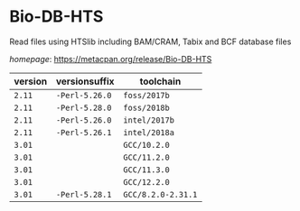 # Bio-DB-HTS

Read files using HTSlib including BAM/CRAM, Tabix and BCF database files

*homepage*: <https://metacpan.org/release/Bio-DB-HTS>

version | versionsuffix | toolchain
--------|---------------|----------
``2.11`` | ``-Perl-5.26.0`` | ``foss/2017b``
``2.11`` | ``-Perl-5.28.0`` | ``foss/2018b``
``2.11`` | ``-Perl-5.26.0`` | ``intel/2017b``
``2.11`` | ``-Perl-5.26.1`` | ``intel/2018a``
``3.01`` |  | ``GCC/10.2.0``
``3.01`` |  | ``GCC/11.2.0``
``3.01`` |  | ``GCC/11.3.0``
``3.01`` |  | ``GCC/12.2.0``
``3.01`` | ``-Perl-5.28.1`` | ``GCC/8.2.0-2.31.1``
